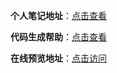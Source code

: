 **个人笔记地址**：[点击查看](/md/vue_person_notes.md)

**代码生成帮助**：[点击查看](/md/代码生成器-帮助文档.md)

**在线预览地址**：[点击访问](https://syhy0612.github.io/vuePractice/)
